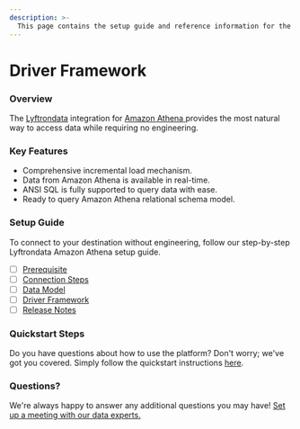 ```yaml
---
description: >-
  This page contains the setup guide and reference information for the Amazon Athena source connector.
---
```


# Driver Framework

### Overview

The [Lyftrondata](https://www.lyftrondata.com/) integration for [Amazon Athena](https://www.lyftrondata.com/integration/amazon-athena/)[ ](https://www.lyftrondata.com/integration/amazon-athena/)provides the most natural way to access data while requiring no engineering.

### Key Features

* Comprehensive incremental load mechanism.
* Data from Amazon Athena is available in real-time.&#x20;
* ANSI SQL is fully supported to query data with ease.
* Ready to query Amazon Athena relational schema model.

### Setup Guide

To connect to your destination without engineering, follow our step-by-step Lyftrondata Amazon Athena setup guide.

* [ ] [Prerequisite](../../technology-analytics/amazon-athena/prerequisite.md)
* [ ] [Connection Steps](../../technology-analytics/amazon-athena/connection-steps.md)
* [ ] [Data Model](../../technology-analytics/amazon-athena/data-model/)
* [ ] [Driver Framework](../../technology-analytics/amazon-athena/driver-framework/)
* [ ] [Release Notes](../../technology-analytics/amazon-athena/release-notes.md)

### Quickstart Steps

Do you have questions about how to use the platform? Don't worry; we've got you covered. Simply follow the quickstart instructions [here](../../../quickstart-steps.md).

### Questions? <a href="#questions" id="questions"></a>

We're always happy to answer any additional questions you may have! [Set up a meeting with our data experts.](https://www.lyftrondata.com/book-a-meeting/)


